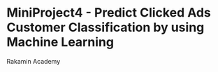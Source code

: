 # MiniProject4 - Predict Clicked Ads Customer Classification by using Machine Learning
Rakamin Academy

